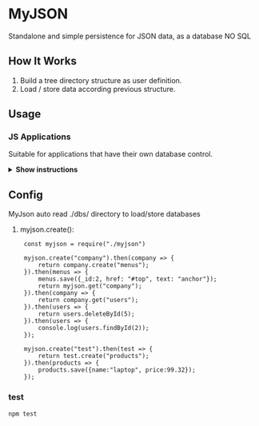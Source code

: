 # MyJSON

Standalone and simple persistence for JSON data, as a database NO SQL

## How It Works

1. Build a tree directory structure as user definition.
2. Load / store data according previous structure.

## Usage

### JS Applications

Suitable for applications that have their own database control.

<details><summary><b>Show instructions</b></summary>

1. Install by npm:

    ```sh
    $ npm install myjson-box
    ```

</details>

## Config

MyJson auto read ./dbs/ directory to load/store databases

1. myjson.create():

   ```
    const myjson = require("./myjson")

    myjson.create("company").then(company => {
        return company.create("menus");
    }).then(menus => {
        menus.save({_id:2, href: "#top", text: "anchor"});
        return myjson.get("company");
    }).then(company => {
        return company.get("users");
    }).then(users => {
        return users.deleteById(5);
    }).then(users => {
        console.log(users.findById(2));
    });

    myjson.create("test").then(test => {
        return test.create("products");
    }).then(products => {
        products.save({name:"laptop", price:99.32});
    });
   ```

### test

```
npm test
```